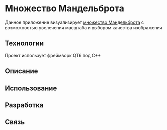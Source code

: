 # Множество Мандельброта
Данное приложение визуализирует [множество Мандельброта](https://www.google.com/url?sa=t&source=web&rct=j&opi=89978449&url=https://ru.wikipedia.org/wiki/%25D0%259C%25D0%25BD%25D0%25BE%25D0%25B6%25D0%25B5%25D1%2581%25D1%2582%25D0%25B2%25D0%25BE_%25D0%259C%25D0%25B0%25D0%25BD%25D0%25B4%25D0%25B5%25D0%25BB%25D1%258C%25D0%25B1%25D1%2580%25D0%25BE%25D1%2582%25D0%25B0&ved=2ahUKEwjOzsLysqGNAxW4h_0HHbg6IqwQFnoECBkQAQ&usg=AOvVaw1WHmyjS9pXnjPFAsJqQ6Wa) с возможностью увелечения масштаба и выбором качества изображения

## Технологии
Проект использует фреймворк QT6 под С++

## Описание

## Использование

## Разработка

## Связь
